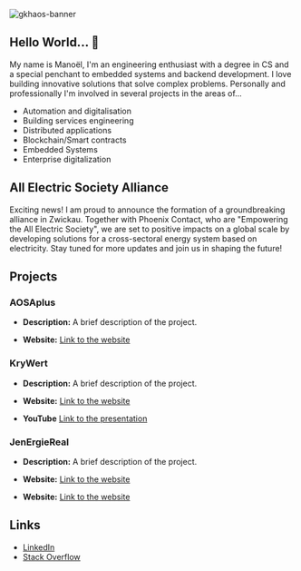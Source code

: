 ![gkhaos-banner](https://user-images.githubusercontent.com/48348918/157001201-d68c61eb-9407-4d73-985b-353b979670dd.png)

## Hello World... :wave:
My name is Manoël, I'm an engineering enthusiast with a degree in CS and a special penchant to embedded systems and backend development. I love building innovative solutions that solve complex problems. Personally and professionally I'm involved in several projects in the areas of...
- Automation and digitalisation
- Building services engineering
- Distributed applications
- Blockchain/Smart contracts
- Embedded Systems
- Enterprise digitalization

## All Electric Society Alliance
Exciting news! I am proud to announce the formation of a groundbreaking alliance in Zwickau. Together with Phoenix Contact, who are "Empowering the All Electric Society", we are set to positive impacts on a global scale by developing solutions for a cross-sectoral energy system based on electricity. Stay tuned for more updates and join us in shaping the future!

## Projects

### AOSAplus

- **Description:** A brief description of the project.

- **Website:** [Link to the website](https://aosaplus.wordpress.com/)

### KryWert

- **Description:** A brief description of the project.

- **Website:** [Link to the website](https://blockchain-mittweida.com/krywert/)

- **YouTube** [Link to the presentation](https://www.youtube.com/watch?v=ckK_giZ95ZM)

### JenErgieReal

- **Description:** A brief description of the project.

- **Website:** [Link to the website](https://www.stadtwerke-jena.de/nachhaltigkeit/energiewende/jenergiereal.html)
- **Website:** [Link to the website](https://www.energiewendebauen.de/projekt/de/staedte-ganzheitlich-mit-energie-versorgen)


## Links

- [LinkedIn](https://www.linkedin.com/in/manoel-kraus-600037274/)
- [Stack Overflow](https://stackoverflow.com/users/9233560/gkhaos)
